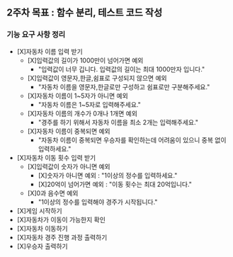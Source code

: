 ## 2주차 목표 : 함수 분리, 테스트 코드 작성

### 기능 요구 사항 정리
 - [X]자동차 이름 입력 받기
   - [X]입력값의 길이가 1000만이 넘어가면 예외
     - "입력값이 너무 깁니다. 입력값의 길이는 최대 1000만자 입니다."
   - [X]입력값이 영문자,한글,쉼표로 구성되지 않으면 예외
     - "자동차 이름을 영문자,한글로만 구성하고 쉼표로만 구분해주세요."
   - [X]자동차 이름이 1~5자가 아니면 예외
     - "자동차 이름은 1~5자로 입력해주세요."
   - [X]자동차 이름의 개수가 0개나 1개면 예외
     - "경주를 하기 위해서 자동차 이름을 최소 2개는 입력해주세요."
   - [X]자동차 이름이 중복되면 예외
     - "자동차 이름이 중복되면 우승자를 확인하는데 어려움이 있으니 중복 없이 입력하세요."
 - [X]자동차 이동 횟수 입력 받기
   - [X]입력값이 숫자가 아니면 예외
     - [X]숫자가 아니면 예외 : "1이상의 정수를 입력하세요." 
     - [X]20억이 넘어가면 예외 : "이동 횟수는 최대 20억입니다."
   - [X]0과 음수면 예외
     - "1이상의 정수를 입력해야 경주가 시작됩니다."
- [X]게임 시작하기
- [X]자동차가 이동이 가능한지 확인
- [X]자동차 이동하기
- [X]자동차 경주 진행 과정 출력하기
- [X]우승자 출력하기
